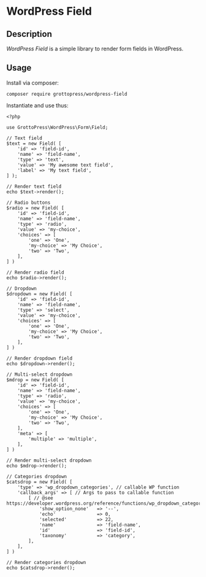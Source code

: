 # WordPress Field

## Description

*WordPress Field* is a simple library to render form fields in WordPress.

## Usage

Install via composer:

`composer require grottopress/wordpress-field`

Instantiate and use thus:

    <?php

    use GrottoPress\WordPress\Form\Field;

    // Text field
    $text = new Field( [
        'id' => 'field-id',
        'name' => 'field-name',
        'type' => 'text',
        'value' => 'My awesome text field',
        'label' => 'My text field',
    ] );

    // Render text field
    echo $text->render();

    // Radio buttons
    $radio = new Field( [
        'id' => 'field-id',
        'name' => 'field-name',
        'type' => 'radio',
        'value' => 'my-choice',
        'choices' => [
            'one' => 'One',
            'my-choice' => 'My Choice',
            'two' => 'Two',
        ],
    ] )

    // Render radio field
    echo $radio->render();

    // Dropdown
    $dropdown = new Field( [
        'id' => 'field-id',
        'name' => 'field-name',
        'type' => 'select',
        'value' => 'my-choice',
        'choices' => [
            'one' => 'One',
            'my-choice' => 'My Choice',
            'two' => 'Two',
        ],
    ] )

    // Render dropdown field
    echo $dropdown->render();

    // Multi-select dropdown
    $mdrop = new Field( [
        'id' => 'field-id',
        'name' => 'field-name',
        'type' => 'radio',
        'value' => 'my-choice',
        'choices' => [
            'one' => 'One',
            'my-choice' => 'My Choice',
            'two' => 'Two',
        ],
        'meta' => [
            'multiple' => 'multiple',
        ],
    ] )

    // Render multi-select dropdown
    echo $mdrop->render();

    // Categories dropdown
    $catsdrop = new Field( [
        'type' => 'wp_dropdown_categories', // callable WP function
        'callback_args' => [ // Args to pass to callable function
            [ // @see https://developer.wordpress.org/reference/functions/wp_dropdown_categories/
                'show_option_none'   => '--',
                'echo'               => 0,
                'selected'           => 22,
                'name'               => 'field-name',
                'id'                 => 'field-id',
                'taxonomy'           => 'category',
            ],
        ],
    ] )

    // Render categories dropdown
    echo $catsdrop->render();
